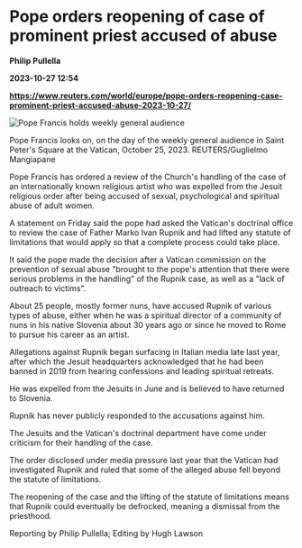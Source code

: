 # Pope orders reopening of case of prominent priest accused of abuse
**Philip Pullella**

**2023-10-27 12:54**

**https://www.reuters.com/world/europe/pope-orders-reopening-case-prominent-priest-accused-abuse-2023-10-27/**

![Pope Francis holds weekly general audience](https://www.reuters.com/resizer/gG4GW2-fjMeh_Iw6Dmi08crS0Ms=/1920x0/filters:quality(80)/cloudfront-us-east-2.images.arcpublishing.com/reuters/AKLKQ2K7ZNO43DUFBZ7PPCB4DA.jpg)

Pope Francis looks on, on the day of the weekly general audience in Saint Peter's Square at the Vatican, October 25, 2023. REUTERS/Guglielmo Mangiapane

Pope Francis has ordered a review of the Church's handling of the case of an internationally known religious artist who was expelled from the Jesuit religious order after being accused of sexual, psychological and spiritual abuse of adult women.

A statement on Friday said the pope had asked the Vatican's doctrinal office to review the case of Father Marko Ivan Rupnik and had lifted any statute of limitations that would apply so that a complete process could take place.

It said the pope made the decision after a Vatican commission on the prevention of sexual abuse "brought to the pope's attention that there were serious problems in the handling" of the Rupnik case, as well as a "lack of outreach to victims".

About 25 people, mostly former nuns, have accused Rupnik of various types of abuse, either when he was a spiritual director of a community of nuns in his native Slovenia about 30 years ago or since he moved to Rome to pursue his career as an artist.

Allegations against Rupnik began surfacing in Italian media late last year, after which the Jesuit headquarters acknowledged that he had been banned in 2019 from hearing confessions and leading spiritual retreats.

He was expelled from the Jesuits in June and is believed to have returned to Slovenia.

Rupnik has never publicly responded to the accusations against him.

The Jesuits and the Vatican's doctrinal department have come under criticism for their handling of the case.

The order disclosed under media pressure last year that the Vatican had investigated Rupnik and ruled that some of the alleged abuse fell beyond the statute of limitations.

The reopening of the case and the lifting of the statute of limitations means that Rupnik could eventually be defrocked, meaning a dismissal from the priesthood.

Reporting by Philip Pullella; Editing by Hugh Lawson